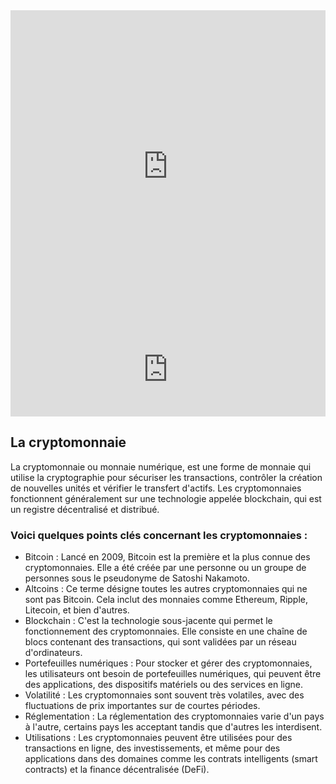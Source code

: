 <iframe src="https://fr.widgets.investing.com/top-cryptocurrencies?theme=darkTheme&cols=symbol,priceUsd,marketCap,chg24,chg7" width="100%" height="500px" frameborder="0" allowtransparency="true" marginwidth="0" marginheight="0"></iframe>

<iframe id="cryptoWidget" src="https://fr.widgets.investing.com/top-cryptocurrencies?theme=darkTheme&cols=symbol,priceUsd,marketCap,chg24,chg7" width="100%" frameborder="0" allowtransparency="true" marginwidth="0" marginheight="0"></iframe>

<script>
    function resizeIframe() {
        const iframe = document.getElementById('cryptoWidget');
        iframe.style.height = iframe.contentWindow.document.body.scrollHeight + 'px';
    }

    // Appeler la fonction de redimensionnement lorsque le contenu de l'iframe est chargé
    document.getElementById('cryptoWidget').onload = resizeIframe;
</script>


## La cryptomonnaie
La cryptomonnaie ou monnaie numérique, est une forme de monnaie qui utilise la cryptographie pour sécuriser les transactions, contrôler la création de nouvelles unités et vérifier le transfert d'actifs. Les cryptomonnaies fonctionnent généralement sur une technologie appelée blockchain, qui est un registre décentralisé et distribué.

### Voici quelques points clés concernant les cryptomonnaies :

- Bitcoin : Lancé en 2009, Bitcoin est la première et la plus connue des cryptomonnaies. Elle a été créée par une personne ou un groupe de personnes sous le pseudonyme de Satoshi Nakamoto.
- Altcoins : Ce terme désigne toutes les autres cryptomonnaies qui ne sont pas Bitcoin. Cela inclut des monnaies comme Ethereum, Ripple, Litecoin, et bien d'autres.
- Blockchain : C'est la technologie sous-jacente qui permet le fonctionnement des cryptomonnaies. Elle consiste en une chaîne de blocs contenant des transactions, qui sont validées par un réseau d'ordinateurs.
- Portefeuilles numériques : Pour stocker et gérer des cryptomonnaies, les utilisateurs ont besoin de portefeuilles numériques, qui peuvent être des applications, des dispositifs matériels ou des services en ligne.
- Volatilité : Les cryptomonnaies sont souvent très volatiles, avec des fluctuations de prix importantes sur de courtes périodes.
- Réglementation : La réglementation des cryptomonnaies varie d'un pays à l'autre, certains pays les acceptant tandis que d'autres les interdisent.
- Utilisations : Les cryptomonnaies peuvent être utilisées pour des transactions en ligne, des investissements, et même pour des applications dans des domaines comme les contrats intelligents (smart contracts) et la finance décentralisée (DeFi).
